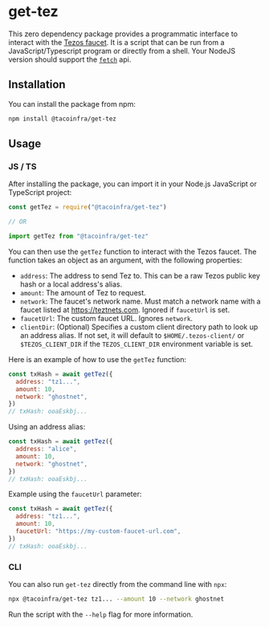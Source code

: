 # get-tez

This zero dependency package provides a programmatic interface to interact with the [Tezos faucet](https://github.com/tacoinfra/tezos-faucet-backend). It is a script that can be run from a JavaScript/Typescript program or directly from a shell. Your NodeJS version should support the [`fetch`](https://nodejs.org/dist/latest-v18.x/docs/api/globals.html#fetch) api.

## Installation

You can install the package from npm:

```bash
npm install @tacoinfra/get-tez
```

## Usage

### JS / TS

After installing the package, you can import it in your Node.js JavaScript or TypeScript project:

```javascript
const getTez = require("@tacoinfra/get-tez")

// OR

import getTez from "@tacoinfra/get-tez"
```

You can then use the `getTez` function to interact with the Tezos faucet. The function takes an object as an argument, with the following properties:

- `address`: The address to send Tez to. This can be a raw Tezos public key hash or a local address's alias.
- `amount`: The amount of Tez to request.
- `network`: The faucet's network name. Must match a network name with a faucet listed at https://teztnets.com. Ignored if `faucetUrl` is set.
- `faucetUrl`: The custom faucet URL. Ignores `network`.
- `clientDir`: (Optional) Specifies a custom client directory path to look up an address alias. If not set, it will default to `$HOME/.tezos-client/` or `$TEZOS_CLIENT_DIR` if the `TEZOS_CLIENT_DIR` environment variable is set.

Here is an example of how to use the `getTez` function:

```javascript
const txHash = await getTez({
  address: "tz1...",
  amount: 10,
  network: "ghostnet",
})
// txHash: ooaEskbj...
```

Using an address alias:

```javascript
const txHash = await getTez({
  address: "alice",
  amount: 10,
  network: "ghostnet",
})
// txHash: ooaEskbj...
```

Example using the `faucetUrl` parameter:

```js
const txHash = await getTez({
  address: "tz1...",
  amount: 10,
  faucetUrl: "https://my-custom-faucet-url.com",
})
// txHash: ooaEskbj...
```

### CLI

You can also run `get-tez` directly from the command line with `npx`:

```bash
npx @tacoinfra/get-tez tz1... --amount 10 --network ghostnet
```

Run the script with the `--help` flag for more information.
